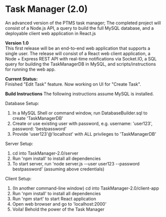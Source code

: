 # Task Manager (2.0)
An advanced version of the PTMS task manager; The completed project will consist of a Node.js API, a query to build the full MySQL database, and a deployable client web application in React.js

**Version 1.0**  
This first release will be an end-to-end web application that supports a single user. The release will consist of a React web client application, a Node + Express REST API with real-time notifications via Socket.IO, a SQL query for building the TaskManagerDB in MySQL, and scripts/instructions for running the web app.

**Current Status:**  
Finished "Edit Task" feature. Now working on UI for "Create Task".

**Build Instructions**
The following instructions assume MySQL is installed.

Database Setup:
1. In a MySQL Shell or command window, run DatabaseBuilder.sql to create 'TaskManagerDB'
2. Create or use existing user with password, e.g. username: 'user123', password: 'bestpassword'
3. Provide 'user123'@'localhost' with ALL privileges to 'TaskManagerDB'

Server Setup:
1. cd into TaskManager-2.0/server
2. Run 'npm install' to install all dependencies
3. To start server, run 'node server.js --user user123 --password bestpassword' (assuming above credentials)

Client Setup:
1. (In another command-line window) cd into TaskManager-2.0/client-app
2. Run 'npm install' to install all dependencies
3. Run 'npm start' to start React application
4. Open web browser and go to 'localhost:2000'
5. Voila! Behold the power of the Task Manager
